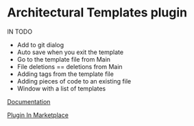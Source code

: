 # Architectural Templates plugin

IN TODO
 - Add to git dialog
 - Auto save when you exit the template
 - Go to the template file from Main
 - File deletions == deletions from Main
 - Adding tags from the template file
 - Adding pieces of code to an existing file
 - Window with a list of templates

[Documentation](https://github.com/Louco11/ArchitecturalTemplates/wiki)

[Plugin In Marketplace](https://plugins.jetbrains.com/plugin/16836-architectural-templates)